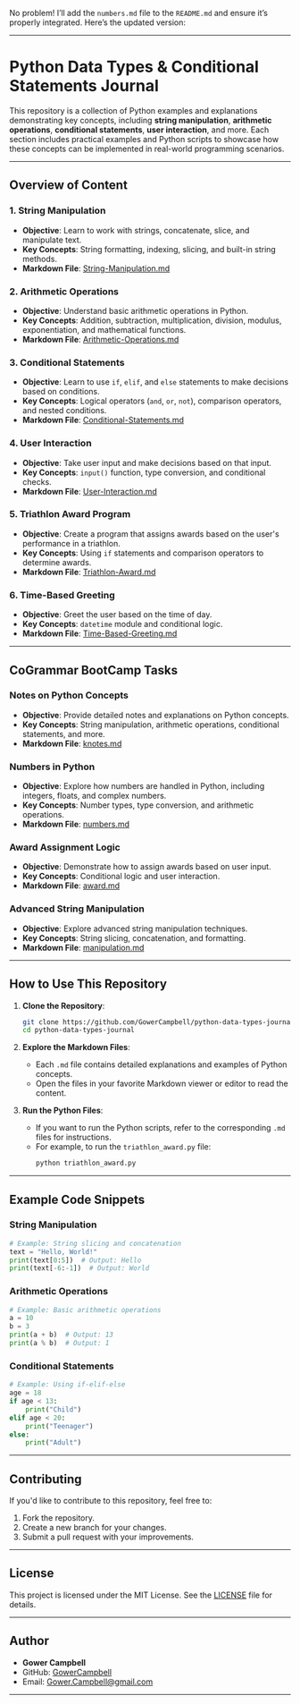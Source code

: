 No problem! I’ll add the `numbers.md` file to the `README.md` and ensure it’s properly integrated. Here’s the updated version:

---

# Python Data Types & Conditional Statements Journal

This repository is a collection of Python examples and explanations demonstrating key concepts, including **string manipulation**, **arithmetic operations**, **conditional statements**, **user interaction**, and more. Each section includes practical examples and Python scripts to showcase how these concepts can be implemented in real-world programming scenarios.

---

## Overview of Content

### 1. **String Manipulation**
   - **Objective**: Learn to work with strings, concatenate, slice, and manipulate text.
   - **Key Concepts**: String formatting, indexing, slicing, and built-in string methods.
   - **Markdown File**: [String-Manipulation.md](String-Manipulation.md)

### 2. **Arithmetic Operations**
   - **Objective**: Understand basic arithmetic operations in Python.
   - **Key Concepts**: Addition, subtraction, multiplication, division, modulus, exponentiation, and mathematical functions.
   - **Markdown File**: [Arithmetic-Operations.md](Arithmetic-Operations.md)

### 3. **Conditional Statements**
   - **Objective**: Learn to use `if`, `elif`, and `else` statements to make decisions based on conditions.
   - **Key Concepts**: Logical operators (`and`, `or`, `not`), comparison operators, and nested conditions.
   - **Markdown File**: [Conditional-Statements.md](Conditional-Statements.md)

### 4. **User Interaction**
   - **Objective**: Take user input and make decisions based on that input.
   - **Key Concepts**: `input()` function, type conversion, and conditional checks.
   - **Markdown File**: [User-Interaction.md](User-Interaction.md)

### 5. **Triathlon Award Program**
   - **Objective**: Create a program that assigns awards based on the user's performance in a triathlon.
   - **Key Concepts**: Using `if` statements and comparison operators to determine awards.
   - **Markdown File**: [Triathlon-Award.md](Triathlon-Award.md)

### 6. **Time-Based Greeting**
   - **Objective**: Greet the user based on the time of day.
   - **Key Concepts**: `datetime` module and conditional logic.
   - **Markdown File**: [Time-Based-Greeting.md](Time-Based-Greeting.md)

---

## CoGrammar BootCamp Tasks

### **Notes on Python Concepts**
   - **Objective**: Provide detailed notes and explanations on Python concepts.
   - **Key Concepts**: String manipulation, arithmetic operations, conditional statements, and more.
   - **Markdown File**: [knotes.md](knotes.md)

### **Numbers in Python**
   - **Objective**: Explore how numbers are handled in Python, including integers, floats, and complex numbers.
   - **Key Concepts**: Number types, type conversion, and arithmetic operations.
   - **Markdown File**: [numbers.md](numbers.py)

### **Award Assignment Logic**
   - **Objective**: Demonstrate how to assign awards based on user input.
   - **Key Concepts**: Conditional logic and user interaction.
   - **Markdown File**: [award.md](award.py)

### **Advanced String Manipulation**
   - **Objective**: Explore advanced string manipulation techniques.
   - **Key Concepts**: String slicing, concatenation, and formatting.
   - **Markdown File**: [manipulation.md](manipulation.py)

---

## How to Use This Repository

1. **Clone the Repository**:
   ```bash
   git clone https://github.com/GowerCampbell/python-data-types-journal.git
   cd python-data-types-journal
   ```

2. **Explore the Markdown Files**:
   - Each `.md` file contains detailed explanations and examples of Python concepts.
   - Open the files in your favorite Markdown viewer or editor to read the content.

3. **Run the Python Files**:
   - If you want to run the Python scripts, refer to the corresponding `.md` files for instructions.
   - For example, to run the `triathlon_award.py` file:
     ```bash
     python triathlon_award.py
     ```

---

## Example Code Snippets

### String Manipulation
```python
# Example: String slicing and concatenation
text = "Hello, World!"
print(text[0:5])  # Output: Hello
print(text[-6:-1])  # Output: World
```

### Arithmetic Operations
```python
# Example: Basic arithmetic operations
a = 10
b = 3
print(a + b)  # Output: 13
print(a % b)  # Output: 1
```

### Conditional Statements
```python
# Example: Using if-elif-else
age = 18
if age < 13:
    print("Child")
elif age < 20:
    print("Teenager")
else:
    print("Adult")
```

---

## Contributing

If you'd like to contribute to this repository, feel free to:
1. Fork the repository.
2. Create a new branch for your changes.
3. Submit a pull request with your improvements.

---

## License

This project is licensed under the MIT License. See the [LICENSE](LICENSE) file for details.

---

## Author

- **Gower Campbell**
- GitHub: [GowerCampbell](https://github.com/GowerCampbell)
- Email: Gower.Campbell@gmail.com



---
